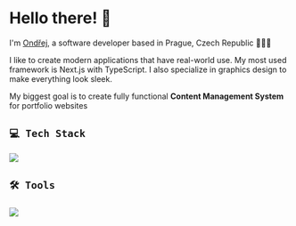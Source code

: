 
# Hello there! 👋 

I'm [Ondřej](https://losensky.tech), a software developer based in Prague, Czech Republic 📍🇨🇿




I like to create modern applications that have real-world use. My most used framework is Next.js with TypeScript. I also specialize in graphics design to make everything look sleek. 

My biggest goal is to create fully functional **Content Management System** for portfolio websites




##  `💻 Tech Stack`
  <div>
      <p>
        <a href="https://skillicons.dev">
          <img src="https://skillicons.dev/icons?i=ts,nextjs,html,css,react,tailwind,python,nodejs,firebase,prisma,scss" />
        </a>
      </p>
  </div>

###

## `🛠 Tools`

###

<div>
      <p>
        <a href="https://skillicons.dev">
          <img src="https://skillicons.dev/icons?i=vscode,visualstudio,photoshop,illustrator,figma,git,github,wordpress" />
        </a>
      </p>
  </div>



